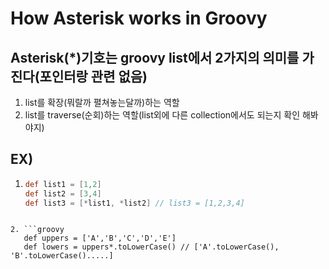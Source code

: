 # How Asterisk works in Groovy

## Asterisk(*)기호는 groovy list에서 2가지의 의미를 가진다(포인터랑 관련 없음)
1. list를 확장(뭐랄까 펼쳐놓는달까)하는 역할
2. list를 traverse(순회)하는 역할(list외에 다른 collection에서도 되는지 확인 해봐야지)

## EX)
1. ```groovy
   def list1 = [1,2]
   def list2 = [3,4]
   def list3 = [*list1, *list2] // list3 = [1,2,3,4]
```

2. ```groovy
   def uppers = ['A','B','C','D','E']
   def lowers = uppers*.toLowerCase() // ['A'.toLowerCase(), 'B'.toLowerCase().....]
```


